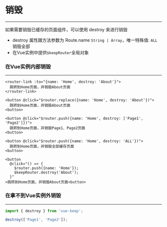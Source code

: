 # 销毁
---

如果需要销毁已缓存的页面组件，可以使用 destroy 来进行销毁
- destroy 属性跟方法参数为 Route.name `String | Array`，唯一特殊值: `ALL` 销毁全部
- 在Vue实例中提供`$keepRouter`全局对象

### 在Vue实例内部销毁
---

```vue
<router-link :to="{name: 'Home', destroy: 'About'}">
  跳转到Home页面，并销毁About页面
</router-link>

<button @click="$router.replace({name: 'Home', destroy: 'About'})">
  跳转到Home页面，并销毁About页面
<button>

<button @click="$router.push({name: 'Home', destroy: ['Page1', 'Page2']})">
  跳转到Home页面，并销毁Page1、Page2页面
<button>

<button @click="$router.push({name: 'Home', destroy: 'ALL'})">
  跳转到Home页面，并销毁全部缓存页面
<button>

<button
  @click="() => {
    $router.push({name: 'Home'});
    $keepRouter.destroy('About');
  }"
>跳转到Home页面，并销毁About页面<button>
```

### 在拿不到Vue实例外销毁
---

```js
import { destroy } from 'vue-keep';

destroy(['Page1', 'Page2']);
```
